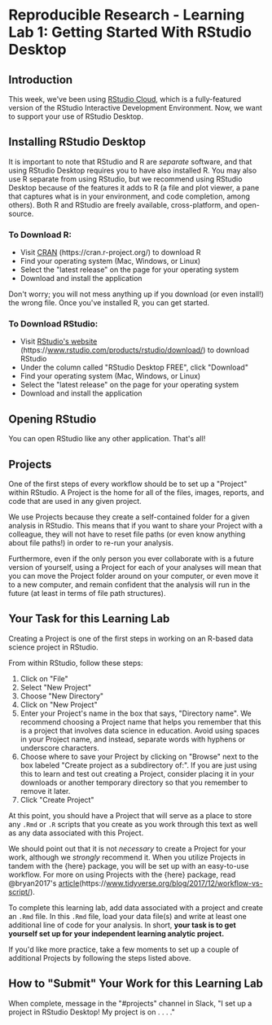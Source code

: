 # Reproducible Research - Learning Lab 1: Getting Started With RStudio Desktop

## Introduction
This week, we've been using [RStudio Cloud](https://rstudio.cloud/), which is a fully-featured version of the RStudio Interactive Development Environment. Now, we want to support your use of RStudio Desktop.

## Installing RStudio Desktop

It is important to note that RStudio and R are _separate_ software, and that using RStudio Desktop requires you to have also installed R. You may also use R separate from using RStudio, but we recommend using RStudio Desktop because of the features it adds to R (a file and plot viewer, a pane that captures what is in your environment, and code completion, among others). Both R and RStudio are freely available, cross-platform, and open-source.

### To Download R:

- Visit [CRAN](https://cran.r-project.org/) (https:[]()//cran.r-project.org/) to download R 
- Find your operating system (Mac, Windows, or Linux)
- Select the "latest release" on the page for your operating system
- Download and install the application

Don't worry; you will not mess anything up if you download (or even install!) the wrong file. Once you've installed R, you can get started.

### To Download RStudio:

- Visit [RStudio's website](https://www.rstudio.com/products/rstudio/download/) (https[]()://www.rstudio.com/products/rstudio/download/) to download RStudio
- Under the column called "RStudio Desktop FREE", click "Download"
- Find your operating system (Mac, Windows, or Linux)
- Select the "latest release" on the page for your operating system 
- Download and install the application

## Opening RStudio

You can open RStudio like any other application. That's all!

## Projects

One of the first steps of every workflow should be to set up a "Project" within RStudio. 
A Project is the home for all of the files, images, reports, and code that are used in any given project.

We use Projects because they create a self-contained folder for a given analysis in RStudio. 
This means that if you want to share your Project with a colleague, they will not have to reset file paths (or even know anything about file paths!) in order to re-run your analysis.

Furthermore, even if the only person you ever collaborate with is a future version of yourself, using a Project for each of your analyses will mean that you can move the Project folder around on your computer, or even move it to a new computer, and remain confident that the analysis will run in the future (at least in terms of file path structures).

## Your Task for this Learning Lab

Creating a Project is one of the first steps in working on an R-based data science project in RStudio.

From within RStudio, follow these steps:

1. Click on "File"
1. Select "New Project"
1. Choose "New Directory"
1. Click on "New Project"
1. Enter your Project's name in the box that says, "Directory name". We
    recommend choosing a Project name that helps you remember that this is a
    project that involves data science in education. Avoid using spaces in your
    Project name, and instead, separate words with hyphens or underscore
    characters.
1. Choose where to save your Project by clicking on "Browse" next to the box
    labeled "Create project as a subdirectory of:". If you are just using this
    to learn and test out creating a Project, consider placing it in your
    downloads or another temporary directory so that you remember to remove it
    later.
1. Click "Create Project"

At this point, you should have a Project that will serve as a place to store any `.Rmd` or `.R` scripts that you create as you work through this text as well as any data associated with this Project.

We should point out that it is not *necessary* to create a Project for your work, although we _strongly_ recommend it. When you utilize Projects in tandem with the {here} package, you will be set up with an easy-to-use workflow. For more on using Projects with the {here} package, read @bryan2017's [article](https://www.tidyverse.org/blog/2017/12/workflow-vs-script/)(https:[]()//www.tidyverse.org/blog/2017/12/workflow-vs-script/).

To complete this learning lab, add data associated with a project and create an `.Rmd` file. In this `.Rmd` file, load your data file(s) and write at least one additional line of code for your analysis. In short, **your task is to get yourself set up for your independent learning analytic project.**

If you'd like more practice, take a few moments to set up a couple of additional Projects by following the steps listed above.

## How to "Submit" Your Work for this Learning Lab

When complete, message in the "#projects" channel in Slack, "I set up a project in RStudio Desktop! My project is on . . . ."
